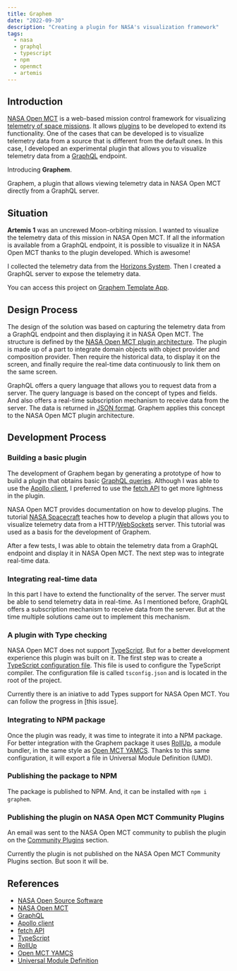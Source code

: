 ```yaml
---
title: Graphem
date: "2022-09-30"
description: "Creating a plugin for NASA's visualization framework"
tags:
  - nasa
  - graphql
  - typescript
  - npm
  - openmct
  - artemis
---
```


## Introduction

<a href="https://software.nasa.gov/software/ARC-15256-1D" target="_blank">NASA Open MCT</a> is a web-based mission control framework for visualizing <a href="https://en.wikipedia.org/wiki/Telemetry" target="_blank">telemetry of space missions</a>. It allows <a href="https://nasa.github.io/openmct/plugins/" target="_blank">plugins</a> to be developed to extend its functionality. One of the cases that can be developed is to visualize telemetry data from a source that is different from the default ones. In this case, I developed an experimental plugin that allows you to visualize telemetry data from a <a href="https://graphql.org/" target="_blank">GraphQL</a> endpoint.

Introducing **Graphem**.

Graphem, a plugin that allows viewing telemetry data in NASA Open MCT directly from a GraphQL server.

## Situation

**Artemis 1** was an uncrewed Moon-orbiting mission. I wanted to visualize the telemetry data of this mission in NASA Open MCT. If all the information is available from a GraphQL endpoint, it is possible to visualize it in NASA Open MCT thanks to the plugin developed. Which is awesome!

I collected the telemetry data from the <a href="https://ssd.jpl.nasa.gov/horizons/app.html#/" target="_blank">Horizons System</a>. Then I created a GraphQL server to expose the telemetry data.

You can access this project on <a href="https://github.com/360macky/graphem-template-app" target="_blank">Graphem Template App</a>.

## Design Process

The design of the solution was based on capturing the telemetry data from a GraphQL endpoint and then displaying it in NASA Open MCT. The structure is defined by the <a href="https://nasa.github.io/openmct/plugins-documentation/" target="_blank">NASA Open MCT plugin architecture</a>. The plugin is made up of a part to integrate domain objects with object provider and composition provider. Then require the historical data, to display it on the screen, and finally require the real-time data continuously to link them on the same screen.

GraphQL offers a query language that allows you to request data from a server. The query language is based on the concept of types and fields. And also offers a real-time subscription mechanism to receive data from the server. The data is returned in <a href="https://www.json.org/json-en.html"  target="_blank">JSON format</a>. Graphem applies this concept to the NASA Open MCT plugin architecture.

## Development Process

### Building a basic plugin

The development of Graphem began by generating a prototype of how to build a plugin that obtains basic <a href="https://graphql.org/learn/queries/" target="_blank">GraphQL queries</a>. Although I was able to use the <a href="https://www.apollographql.com/docs/react/" target="_blank">Apollo client</a>, I preferred to use the <a href="https://developer.mozilla.org/en-US/docs/Web/API/Fetch_API" target="_blank">fetch API</a> to get more lightness in the plugin.

NASA Open MCT provides documentation on how to develop plugins. The tutorial <a href="https://nasa.github.io/openmct/getting-started/" target="_blank">NASA Spacecraft</a> teaches how to develop a plugin that allows you to visualize telemetry data from a HTTP/<a href="https://developer.mozilla.org/en-US/docs/Web/API/WebSockets_API" target="_blank">WebSockets</a> server. This tutorial was used as a basis for the development of Graphem.

After a few tests, I was able to obtain the telemetry data from a GraphQL endpoint and display it in NASA Open MCT. The next step was to integrate real-time data.

### Integrating real-time data

In this part I have to extend the functionality of the server. The server must be able to send telemetry data in real-time. As I mentioned before, GraphQL offers a subscription mechanism to receive data from the server. But at the time multiple solutions came out to implement this mechanism.

### A plugin with Type checking

NASA Open MCT does not support <a href="" target="_blank">TypeScript</a>. But for a better development experience this plugin was built on it. The first step was to create a <a href="" target="_blank">TypeScript configuration file</a>. This file is used to configure the TypeScript compiler. The configuration file is called `tsconfig.json` and is located in the root of the project.

Currently there is an iniative to add Types support for NASA Open MCT. You can follow the progress in [this issue].

### Integrating to NPM package

Once the plugin was ready, it was time to integrate it into a NPM package. For better integration with the Graphem package it uses <a href="https://rollupjs.org/guide/en/" target="_blank">RollUp</a>, a module bundler, in the same style as <a href="" target="_blank">Open MCT YAMCS</a>. Thanks to this same configuration, it will export a file in Universal Module Definition (UMD).

### Publishing the package to NPM

The package is published to NPM. And, it can be installed with `npm i graphem`.

### Publishing the plugin on NASA Open MCT Community Plugins

An email was sent to the NASA Open MCT community to publish the plugin on the <a href="https://nasa.github.io/openmct/plugins/" target="_blank">Community Plugins</a> section.

Currently the plugin is not published on the NASA Open MCT Community Plugins section. But soon it will be.

## References

- <a href="https://code.nasa.gov/" target="_blank">NASA Open Source Software</a>
- <a href="https://nasa.github.io/openmct/" target="_blank">NASA Open MCT</a>
- <a href="https://graphql.org/" target="_blank">GraphQL</a>
- <a href="https://www.apollographql.com/docs/react/" target="_blank">Apollo client</a>
- <a href="https://developer.mozilla.org/en-US/docs/Web/API/Fetch_API" target="_blank">fetch API</a>
- <a href="https://www.typescriptlang.org/" target="_blank">TypeScript</a>
- <a href="https://rollupjs.org/guide/en/" target="_blank">RollUp</a>
- <a href="https://github.com/akhenry/openmct-yamcs" target="_blank">Open MCT YAMCS</a>
- <a href="https://www.oreilly.com/library/view/building-enterprise-javascript/9781788477321/03979156-167c-4598-85e8-0544241e2aed.xhtml" target="_blank">Universal Module Definition</a>

